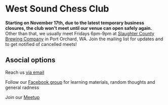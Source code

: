 # West Sound Chess Club

**Starting on November 17th, due to the latest temporary business closures, the club won't meet until our venue can open safely again.** Other than that, we usually meet Fridays 6pm-9pm at [Slaughter County Brewing Company](https://goo.gl/maps/MLYQGDA9BtWv36wX9) in Port Orchard, WA. Join the mailing list for updates and to get notified of cancelled meets!

## Asocial options

Reach us [via email](mailto:us@chessand.beer)

Follow our [Facebook group](https://www.facebook.com/events/slaughter-county-brewing-company/west-sound-chess-club-at-slaughter-county-brewery/1482100138480457/) for learning materials, random thoughts and general radness

Join our [Meetup](https://www.meetup.com/west-sound-chess-club/events/)
